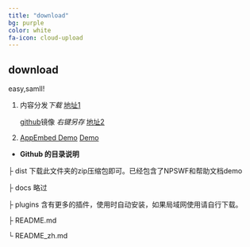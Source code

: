 ```yaml
---
title: "download"
bg: purple
color: white
fa-icon: cloud-upload
---
```


## download 

easy,samll!

1. 内容分发*下载* [地址1](https://appemit.coding.net/api/share/download/a00ac968-de8c-4744-a5c0-b17ea9efca9c)  

     [github](https://github.com/appemit/appemit)镜像 *右键另存* [地址2](https://cdn.jsdelivr.net/gh/appemit/appemit/dist/AppEmit.zip)
	 
2. [AppEmbed Demo](http://www.appemit.com/demo/AppEmbed.html)   [Demo](http://www.appemit.com/demo/index.html)

 
- **Github 的目录说明**

├ dist           下载此文件夹的zip压缩包即可。已经包含了NPSWF和帮助文档demo
 
├ docs         略过
 
├ plugins      含有更多的插件，使用时自动安装，如果局域网使用请自行下载。
 
├ README.md 
 
└ README_zh.md

 

